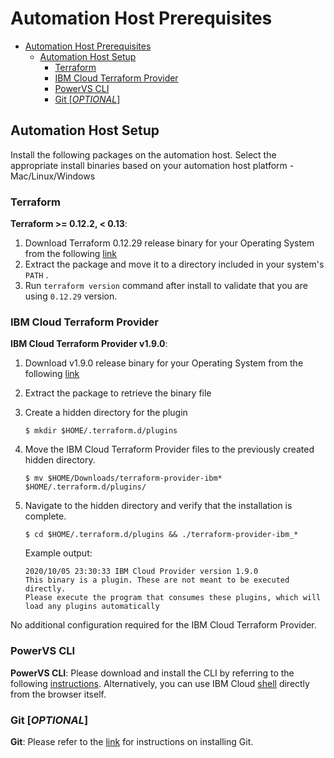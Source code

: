 # Automation Host Prerequisites
- [Automation Host Prerequisites](#automation-host-prerequisites)
  - [Automation Host Setup](#automation-host-setup)
    - [Terraform](#terraform)
    - [IBM Cloud Terraform Provider](#ibm-cloud-terraform-provider)
    - [PowerVS CLI](#powervs-cli)
    - [Git [*OPTIONAL*]](#git-optional)

## Automation Host Setup

Install the following packages on the automation host. Select the appropriate install binaries based on your automation host platform - Mac/Linux/Windows

### Terraform

**Terraform >= 0.12.2, < 0.13**:

1. Download Terraform 0.12.29 release binary for your Operating System from the following [link](https://releases.hashicorp.com/terraform/0.12.29/)
2. Extract the package and move it to a directory included in your system's `PATH` .
3. Run `terraform version` command after install to validate that you are using `0.12.29` version.


### IBM Cloud Terraform Provider

**IBM Cloud Terraform Provider v1.9.0**:

1. Download v1.9.0 release binary for your Operating System from the following [link](https://github.com/IBM-Cloud/terraform-provider-ibm/releases/tag/v1.9.0)

2. Extract the package to retrieve the binary file

3. Create a hidden directory for the plugin
    ```
    $ mkdir $HOME/.terraform.d/plugins
    ```
4. Move the IBM Cloud Terraform Provider files to the previously created hidden directory.
    ```
    $ mv $HOME/Downloads/terraform-provider-ibm* $HOME/.terraform.d/plugins/
    ```
5. Navigate to the hidden directory and verify that the installation is complete.
    ```
    $ cd $HOME/.terraform.d/plugins && ./terraform-provider-ibm_*
    ```
    Example output:
    ```
    2020/10/05 23:30:33 IBM Cloud Provider version 1.9.0
    This binary is a plugin. These are not meant to be executed directly.
    Please execute the program that consumes these plugins, which will
    load any plugins automatically
    ```

No additional configuration required for the IBM Cloud Terraform Provider.

### PowerVS CLI

**PowerVS CLI**: Please download and install the CLI by referring to the following [instructions](https://cloud.ibm.com/docs/power-iaas-cli-plugin?topic=power-iaas-cli-plugin-power-iaas-cli-reference). Alternatively, you can use IBM Cloud [shell](https://cloud.ibm.com/shell) directly from the browser itself.

### Git [*OPTIONAL*]

**Git**: Please refer to the [link](https://git-scm.com/book/en/v2/Getting-Started-Installing-Git) for instructions on installing Git.
